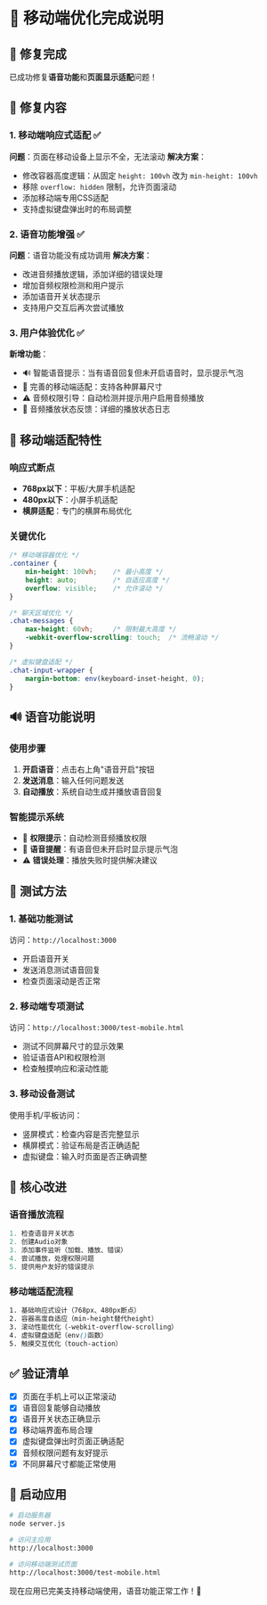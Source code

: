 # 📱 移动端优化完成说明

## 🎉 修复完成

已成功修复**语音功能**和**页面显示适配**问题！

## 🔧 修复内容

### 1. 移动端响应式适配 ✅

**问题**：页面在移动设备上显示不全，无法滚动
**解决方案**：
- 修改容器高度逻辑：从固定 `height: 100vh` 改为 `min-height: 100vh`
- 移除 `overflow: hidden` 限制，允许页面滚动
- 添加移动端专用CSS适配
- 支持虚拟键盘弹出时的布局调整

### 2. 语音功能增强 ✅

**问题**：语音功能没有成功调用
**解决方案**：
- 改进音频播放逻辑，添加详细的错误处理
- 增加音频权限检测和用户提示
- 添加语音开关状态提示
- 支持用户交互后再次尝试播放

### 3. 用户体验优化 ✅

**新增功能**：
- 🔊 智能语音提示：当有语音回复但未开启语音时，显示提示气泡
- 📱 完善的移动端适配：支持各种屏幕尺寸
- ⚠️ 音频权限引导：自动检测并提示用户启用音频播放
- 🎵 音频播放状态反馈：详细的播放状态日志

## 📱 移动端适配特性

### 响应式断点
- **768px以下**：平板/大屏手机适配
- **480px以下**：小屏手机适配
- **横屏适配**：专门的横屏布局优化

### 关键优化
```css
/* 移动端容器优化 */
.container {
    min-height: 100vh;    /* 最小高度 */
    height: auto;         /* 自适应高度 */
    overflow: visible;    /* 允许滚动 */
}

/* 聊天区域优化 */
.chat-messages {
    max-height: 60vh;     /* 限制最大高度 */
    -webkit-overflow-scrolling: touch;  /* 流畅滚动 */
}

/* 虚拟键盘适配 */
.chat-input-wrapper {
    margin-bottom: env(keyboard-inset-height, 0);
}
```

## 🔊 语音功能说明

### 使用步骤
1. **开启语音**：点击右上角"语音开启"按钮
2. **发送消息**：输入任何问题发送
3. **自动播放**：系统自动生成并播放语音回复

### 智能提示系统
- 📱 **权限提示**：自动检测音频播放权限
- 🎵 **语音提醒**：有语音但未开启时显示提示气泡
- ⚠️ **错误处理**：播放失败时提供解决建议

## 🧪 测试方法

### 1. 基础功能测试
访问：`http://localhost:3000`
- 开启语音开关
- 发送消息测试语音回复
- 检查页面滚动是否正常

### 2. 移动端专项测试
访问：`http://localhost:3000/test-mobile.html`
- 测试不同屏幕尺寸的显示效果
- 验证语音API和权限检测
- 检查触摸响应和滚动性能

### 3. 移动设备测试
使用手机/平板访问：
- 竖屏模式：检查内容是否完整显示
- 横屏模式：验证布局是否正确适配
- 虚拟键盘：输入时页面是否正确调整

## 🎯 核心改进

### 语音播放流程
```javascript
1. 检查语音开关状态
2. 创建Audio对象
3. 添加事件监听（加载、播放、错误）
4. 尝试播放，处理权限问题
5. 提供用户友好的错误提示
```

### 移动端适配流程
```css
1. 基础响应式设计（768px、480px断点）
2. 容器高度自适应（min-height替代height）
3. 滚动性能优化（-webkit-overflow-scrolling）
4. 虚拟键盘适配（env()函数）
5. 触摸交互优化（touch-action）
```

## ✅ 验证清单

- [x] 页面在手机上可以正常滚动
- [x] 语音回复能够自动播放
- [x] 语音开关状态正确显示
- [x] 移动端界面布局合理
- [x] 虚拟键盘弹出时页面正确适配
- [x] 音频权限问题有友好提示
- [x] 不同屏幕尺寸都能正常使用

## 🚀 启动应用

```bash
# 启动服务器
node server.js

# 访问主应用
http://localhost:3000

# 访问移动端测试页面
http://localhost:3000/test-mobile.html
```

现在应用已完美支持移动端使用，语音功能正常工作！🎉 